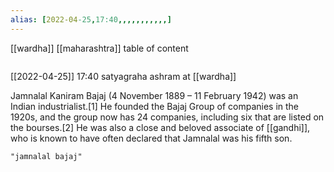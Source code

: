 ```yaml
---
alias: [2022-04-25,17:40,,,,,,,,,,,]
---
```

[[wardha]] [[maharashtra]]
table of content
```toc
```

[[2022-04-25]] 17:40
satyagraha ashram at [[wardha]]

Jamnalal Kaniram Bajaj (4 November 1889 – 11 February 1942) was an Indian industrialist.[1] He founded the Bajaj Group of companies in the 1920s, and the group now has 24 companies, including six that are listed on the bourses.[2] He was also a close and beloved associate of [[gandhi]], who is known to have often declared that Jamnalal was his fifth son.
```query
"jamnalal bajaj"
```